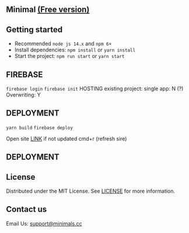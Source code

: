 ## Minimal [(Free version)](https://minimal-kit-react.vercel.app/)
## Getting started

- Recommended `node js 14.x` and `npm 6+`
- Install dependencies: `npm install` or `yarn install`
- Start the project: `npm run start` or `yarn start`

## FIREBASE
`firebase login`
`firebase init`
HOSTING 
existing project:
single app: N (?)
Overwriting: Y 

## DEPLOYMENT
`yarn build`
`firebase deploy`

Open site [LINK](https://moje-eeg.web.app/) if not updated cmd+r (refresh sire)


## DEPLOYMENT

## License

Distributed under the MIT License. See [LICENSE](https://github.com/minimal-ui-kit/minimal.free/blob/main/LICENSE.md) for more information.

## Contact us

Email Us: support@minimals.cc
